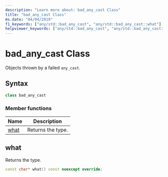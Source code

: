 ```yaml
---
description: "Learn more about: bad_any_cast Class"
title: "bad_any_cast Class"
ms.date: "04/04/2019"
f1_keywords: ["any/std::bad_any_cast", "any/std::bad_any_cast::what"]
helpviewer_keywords: ["any/std::bad_any_cast", "any/std::bad_any_cast::what"]
---
```

# bad_any_cast Class

Objects thrown by a failed `any_cast`.

## Syntax

```cpp
class bad_any_cast
```

### Member functions

|Name|Description|
|-|-|
|[what](#what)|Returns the type.|

## <a name="what"></a> what

Returns the type.

```cpp
const char* what() const noexcept override;
```
